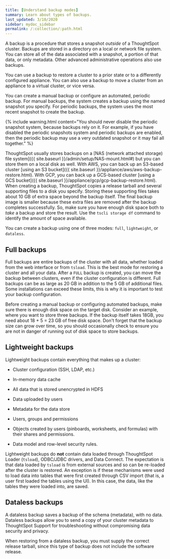 ```yaml
---
title: [Understand backup modes]
summary: Learn about types of backups.
last_updated: 3/10/2020
sidebar: mydoc_sidebar
permalink: /:collection/:path.html
---
```


A backup is a procedure that stores a snapshot *outside* of a ThoughtSpot cluster. Backups are stored in a directory on a local or network file system. You can store all of the data associated with a snapshot, a portion of that data, or only metadata. Other advanced administrative operations also use backups.

You can use a backup to restore a cluster to a prior state or to a differently configured appliance. You can also use a backup to move a cluster from an appliance to a virtual cluster, or vice versa.

You can create a manual backup or configure an automated, periodic backup. For manual backups, the system creates a backup using the named snapshot you specify. For periodic backups, the system uses the most recent snapshot to create the backup.

{% include warning.html content="You should never disable the periodic snapshot system, because backups rely on it. For example, if you have disabled the periodic snapshots system and periodic backups are enabled, then the periodic backup may use a very outdated snapshot or it may fail all together." %}

ThoughtSpot usually stores backups on a [NAS (network attached storage) file system]({{ site.baseurl }}/admin/setup/NAS-mount.html#) but you can store them on a local disk as well. With AWS, you can back up an S3-based cluster [using an S3 bucket]({{ site.baseurl }}/appliance/aws/aws-backup-restore.html). With GCP, you can back up a GCS-based cluster [using a GCS bucket]({{ site.baseurl }}/appliance/gcp/gcp-backup-restore.html). When creating a backup, ThoughtSpot copies a release tarball and several supporting files to a disk you specify. Storing these supporting files takes about 10 GB of extra space beyond the backup itself. The final backup image is smaller because these extra files are removed after the backup completes successfully. So, make sure you have enough disk space both to _take_ a backup and store the result. Use the `tscli storage df` command to identify the amount of space available.

You can create a backup using one of three modes: `full`, `lightweight`, or `dataless`.

## Full backups

Full backups are entire backups of the cluster with all data, whether loaded
from the web interface or from `tsload`. This is the best mode for restoring a
cluster and all your data. After a `FULL` backup is created, you can move the backup
between clusters, even if the cluster configuration is different. Full backups
can be as large as 20 GB in addition to the 5 GB of additional files. Some
installations can exceed these limits, this is why it is important to test your
backup configuration.

Before creating a manual backup or configuring automated backups, make sure
there is enough disk space on the target disk. Consider an example, where you
want to store three backups. If the backup itself takes 18GB, you need about 18 +
5 = 23 GB of free disk space. Don't forget that the backup size can grow over
time, so you should occasionally check to ensure you are not in danger of
running out of disk space to store backups.


## Lightweight backups

Lightweight backups contain everything that makes up a cluster:

-   Cluster configuration (SSH, LDAP, etc.)

-   In-memory data cache

-   All data that is stored unencrypted in HDFS

-   Data uploaded by users

-   Metadata for the data store

-   Users, groups and permissions

-   Objects created by users (pinboards, worksheets, and formulas) with their shares and permissions.

-   Data model and row-level security rules.


Lightweight backups do **not** contain data loaded through ThoughtSpot Loader (`tsload`), ODBC/JDBC drivers, and Data
Connect. The expectation is that data loaded by `tsload` is from
external sources and so can be re-loaded after the cluster is restored. An
exception is if these mechanisms were used to load data into tables that were
first created through CSV import (that is, a user first loaded the tables using
the UI). In this case, the data, like the tables they were loaded into, are
saved.

## Dataless backups

A dataless backup saves a backup of the schema (metadata), with no data.
Dataless backups allow you to send a copy of your cluster metadata to
ThoughtSpot Support for troubleshooting without compromising data security and
privacy. 

When restoring from a dataless backup, you must supply the correct release
tarball, since this type of backup does not include the software release.
